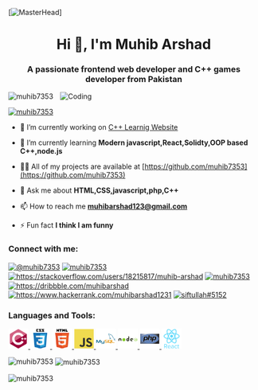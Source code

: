 [![MasterHead](https://www.google.com/url?sa=i&url=https%3A%2F%2Fwww.behance.net%2Fgallery%2F93619361%2FAnimation-HELLO-WORLD&psig=AOvVaw20-WY7o9nJ9gRL3wNIGsfn&ust=1654514659206000&source=images&cd=vfe&ved=0CAwQjRxqFwoTCJj7xd2ZlvgCFQAAAAAdAAAAABAD)]
<h1 align="center">Hi 👋, I'm Muhib Arshad</h1>
<h3 align="center">A passionate frontend web developer and C++ games developer from Pakistan</h3>
<img align="right" alt="Coding" width="400" src="https://dribbble.com/shots/3147608-We-are-actively-seeking-a-Angular-Node-JS-developer">

<p align="left"> <img src="https://komarev.com/ghpvc/?username=muhib7353&label=Profile%20views&color=0e75b6&style=flat" alt="muhib7353" /> </p>

<p align="left"> <a href="https://twitter.com/muhib7353" target="blank"><img src="https://img.shields.io/twitter/follow/muhib7353?logo=twitter&style=for-the-badge" alt="muhib7353" /></a> </p>

- 🔭 I’m currently working on [C++ Learnig Website](https://muhibalpha.netlify.app/)

- 🌱 I’m currently learning **Modern javascript,React,Solidty,OOP based C++,node.js**

- 👨‍💻 All of my projects are available at [https://github.com/muhib7353](https://github.com/muhib7353)

- 💬 Ask me about **HTML,CSS,javascript,php,C++**

- 📫 How to reach me **muhibarshad123@gmail.com**

- ⚡ Fun fact **I think I am funny**

<h3 align="left">Connect with me:</h3>
<p align="left">
<a href="https://dev.to/@muhib7353" target="blank"><img align="center" src="https://raw.githubusercontent.com/rahuldkjain/github-profile-readme-generator/master/src/images/icons/Social/devto.svg" alt="@muhib7353" height="30" width="40" /></a>
<a href="https://twitter.com/muhib7353" target="blank"><img align="center" src="https://raw.githubusercontent.com/rahuldkjain/github-profile-readme-generator/master/src/images/icons/Social/twitter.svg" alt="muhib7353" height="30" width="40" /></a>
<a href="https://stackoverflow.com/users/https://stackoverflow.com/users/18215817/muhib-arshad" target="blank"><img align="center" src="https://raw.githubusercontent.com/rahuldkjain/github-profile-readme-generator/master/src/images/icons/Social/stack-overflow.svg" alt="https://stackoverflow.com/users/18215817/muhib-arshad" height="30" width="40" /></a>
<a href="https://instagram.com/muhib7353" target="blank"><img align="center" src="https://raw.githubusercontent.com/rahuldkjain/github-profile-readme-generator/master/src/images/icons/Social/instagram.svg" alt="muhib7353" height="30" width="40" /></a>
<a href="https://dribbble.com/https://dribbble.com/muhibarshad" target="blank"><img align="center" src="https://raw.githubusercontent.com/rahuldkjain/github-profile-readme-generator/master/src/images/icons/Social/dribbble.svg" alt="https://dribbble.com/muhibarshad" height="30" width="40" /></a>
<a href="https://www.hackerrank.com/https://www.hackerrank.com/muhibarshad1231" target="blank"><img align="center" src="https://raw.githubusercontent.com/rahuldkjain/github-profile-readme-generator/master/src/images/icons/Social/hackerrank.svg" alt="https://www.hackerrank.com/muhibarshad1231" height="30" width="40" /></a>
<a href="https://discord.gg/siftullah#5152" target="blank"><img align="center" src="https://raw.githubusercontent.com/rahuldkjain/github-profile-readme-generator/master/src/images/icons/Social/discord.svg" alt="siftullah#5152" height="30" width="40" /></a>
</p>

<h3 align="left">Languages and Tools:</h3>
<p align="left"> <a href="https://www.w3schools.com/cpp/" target="_blank" rel="noreferrer"> <img src="https://raw.githubusercontent.com/devicons/devicon/master/icons/cplusplus/cplusplus-original.svg" alt="cplusplus" width="40" height="40"/> </a> <a href="https://www.w3schools.com/css/" target="_blank" rel="noreferrer"> <img src="https://raw.githubusercontent.com/devicons/devicon/master/icons/css3/css3-original-wordmark.svg" alt="css3" width="40" height="40"/> </a> <a href="https://www.w3.org/html/" target="_blank" rel="noreferrer"> <img src="https://raw.githubusercontent.com/devicons/devicon/master/icons/html5/html5-original-wordmark.svg" alt="html5" width="40" height="40"/> </a> <a href="https://developer.mozilla.org/en-US/docs/Web/JavaScript" target="_blank" rel="noreferrer"> <img src="https://raw.githubusercontent.com/devicons/devicon/master/icons/javascript/javascript-original.svg" alt="javascript" width="40" height="40"/> </a> <a href="https://www.mysql.com/" target="_blank" rel="noreferrer"> <img src="https://raw.githubusercontent.com/devicons/devicon/master/icons/mysql/mysql-original-wordmark.svg" alt="mysql" width="40" height="40"/> </a> <a href="https://nodejs.org" target="_blank" rel="noreferrer"> <img src="https://raw.githubusercontent.com/devicons/devicon/master/icons/nodejs/nodejs-original-wordmark.svg" alt="nodejs" width="40" height="40"/> </a> <a href="https://www.php.net" target="_blank" rel="noreferrer"> <img src="https://raw.githubusercontent.com/devicons/devicon/master/icons/php/php-original.svg" alt="php" width="40" height="40"/> </a> <a href="https://reactjs.org/" target="_blank" rel="noreferrer"> <img src="https://raw.githubusercontent.com/devicons/devicon/master/icons/react/react-original-wordmark.svg" alt="react" width="40" height="40"/> </a> </p>

<p><img align="left" src="https://github-readme-stats.vercel.app/api/top-langs?username=muhib7353&show_icons=true&locale=en&layout=compact" alt="muhib7353" /></p>

<p>&nbsp;<img align="center" src="https://github-readme-stats.vercel.app/api?username=muhib7353&show_icons=true&locale=en" alt="muhib7353" /></p>

<p><img align="center" src="https://github-readme-streak-stats.herokuapp.com/?user=muhib7353&" alt="muhib7353" /></p>
